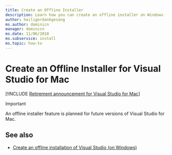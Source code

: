```yaml
---
title: Create an Offline Installer
description: Learn how you can create an offline installer on Windows for Visual Studio for Mac.
author: heiligerdankgesang 
ms.author: dominicn
manager: dominicn
ms.date: 11/06/2018
ms.subservice: install
ms.topic: how-to
---
```


# Create an Offline Installer for Visual Studio for Mac

 [!INCLUDE [Retirement announcement for Visual Studio for Mac](includes/vsmac-retirement.md)]

> [!IMPORTANT]
> An offline installer feature is planned for future versions of Visual Studio for Mac.

## See also

- [Create an offline installation of Visual Studio (on Windows)](/visualstudio/install/create-an-offline-installation-of-visual-studio)
